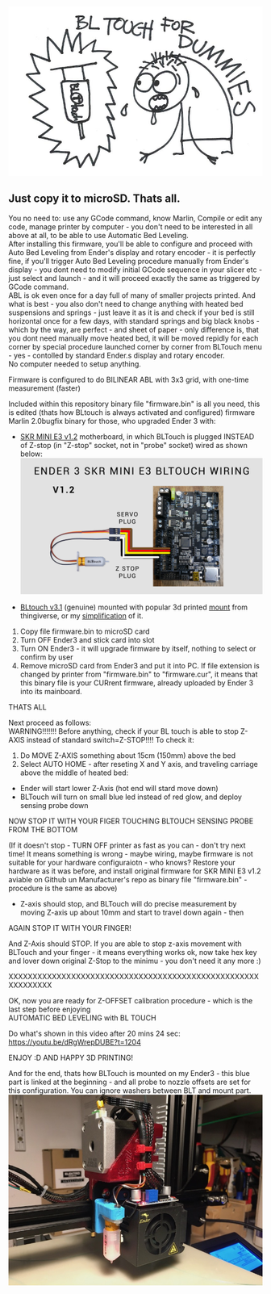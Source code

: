 ![Mount](images/dummies.jpg)

## Just copy it to microSD. Thats all.
You no need to: use any GCode command, know Marlin, Compile or edit any code, manage printer by computer - you don't need to be interested in all above at all, to be able to use Automatic Bed Leveling.  
After installing this firmware, you'll be able to configure and proceed with Auto Bed Leveling from Ender's display and rotary encoder - it is perfectly fine, if you'll trigger Auto Bed Leveling procedure manually from Ender's display - you dont need to modify initial GCode sequence in your slicer etc - just select and launch - and it will proceed exactly the same as triggered by GCode command.  
ABL is ok even once for a day full of many of smaller projects printed. And what is best - you also don't need to change anything with heated bed suspensions and springs - just leave it as it is and check if your bed is still horizontal once for a few days, with standard springs and big black knobs - which by the way, are perfect - and sheet of paper - only difference is, that you dont need manually move heated bed, it will be moved repidly for each corner by special procedure launched corner by corner from BLTouch menu - yes - contolled by standard Ender.s display and rotary encoder.  
No computer needed to setup anything.

Firmware is configured to do BILINEAR ABL with 3x3 grid, with one-time measurement (faster)

Included within this repository binary file "firmware.bin" is all you need, this is edited (thats how BLtouch is always activated and configured) firmware Marlin 2.0bugfix binary for those, who upgraded Ender 3 with:
- [SKR MINI E3 v1.2](https://github.com/bigtreetech/BIGTREETECH-SKR-mini-E3/blob/master/hardware/BTT%20SKR%20MINI%20E3%20V1.2/BTT%20SKR%20MINI%20E3%20V1.2manual.pdf) motherboard, in which BLTouch is plugged INSTEAD of Z-stop (in "Z-stop" socket, not in "probe" socket) wired as shown below:
![Mount](images/wiring.jpg)  

- [BLtouch v3.1](https://www.antclabs.com) (genuine) mounted with popular 3d printed [mount](https://www.thingiverse.com/thing:3003725) from thingiverse, or my [simplification](https://www.thingiverse.com/thing:4097908) of it.


1. Copy file firmware.bin to microSD card  
2. Turn OFF Ender3 and stick card into slot  
3. Turn ON Ender3 - it will upgrade firmware by itself, nothing to select or confirm by user  
4. Remove microSD card from Ender3 and put it into PC. If file extension is changed by printer from "firmware.bin" to "firmware.cur", it means that this binary file is your CURrent firmware, already uploaded by Ender 3 into its mainboard.

THATS ALL

Next proceed as follows:  
WARNING!!!!!!! Before anything, check if your BL touch is able to stop Z-AXIS instead of standard switch=Z-STOP!!!!
To check it:  
1. Do MOVE Z-AXIS something about 15cm (150mm) above the bed  
2. Select AUTO HOME - after reseting X and Y axis, and traveling carriage above the middle of heated bed:  
- Ender will start lower Z-Axis (hot end will stard move down)  
- BLTouch will turn on small blue led instead of red glow, and deploy sensing probe down

NOW STOP IT WITH YOUR FIGER TOUCHING BLTOUCH SENSING PROBE FROM THE BOTTOM  

(If it doesn't stop - TURN OFF printer as fast as you can - don't try next time! It means something is wrong - maybe wiring, maybe firmware is not suitable for your hardware configuraiotn - who knows? Restore your hardware as it was before, and install original firmware for SKR MINI E3 v1.2 aviable on Github un Manufacturer's repo as binary file "firmware.bin" - procedure is the same as above) 

- Z-axis should stop, and BLTouch will do precise measurement by moving Z-axis up about 10mm and start to travel down again - then 

AGAIN STOP IT WITH YOUR FINGER! 

And Z-Axis should STOP. 
If you are able to stop z-axis movement with BLTouch and your finger - it means everything works ok, now take hex key and lover down original Z-Stop to the minimu - you don't need it any more :) 

XXXXXXXXXXXXXXXXXXXXXXXXXXXXXXXXXXXXXXXXXXXXXXXXXXXXXXXXXXXXX

OK, now you are ready for Z-OFFSET calibration procedure - which is the last step before enjoying  
AUTOMATIC BED LEVELING with BL TOUCH

Do what's shown in this video after 20 mins 24 sec:  
https://youtu.be/dRgWrepDUBE?t=1204

ENJOY :D
AND HAPPY 3D PRINTING!

And for the end, thats how BLTouch is mounted on my Ender3 - this blue part is linked at the beginning - and all probe to nozzle offsets are set for this configuration. You can ignore washers between BLT and mount part.  
![Mount](images/IMG_2439(1).jpg)


 




